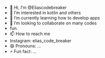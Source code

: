 - 👋 Hi, I’m @Eliascodebreaker
- 👀 I’m interested in kotlin and others 
- 🌱 I’m currently learning how to develop apps
- 💞️ I’m looking to collaborate on many codes
- fun.
- 📫 How to reach me
- Instagram: elias_code_breaker 
- 😄 Pronouns: ...
- ⚡ Fun fact: ...

<!---
Eliascodebreaker/Eliascodebreaker is a ✨ special ✨ repository because its `README.md` (this file) appears on your GitHub profile.
You can click the Preview link to take a look at your changes.
--->
